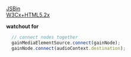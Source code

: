 [JSBin](https://jsbin.com/dizipo/edit?html,js,output)  
[W3Cx+HTML5.2x](https://courses.edx.org/courses/course-v1:W3Cx+HTML5.2x+3T2018/courseware/dc6fe6f5d28f49b5a753ba6b49820849/f162bb287eca4f04bb22d60b2c5456ac/1?activate_block_id=block-v1%3AW3Cx%2BHTML5.2x%2B3T2018%2Btype%40html%2Bblock%404cb7b05e7d104331b2a18376bf221a9b)

**watchout for**

```javascript
  // connect nodes together
  gainMediaElementSource.connect(gainNode);
  gainNode.connect(audioContext.destination);
```
